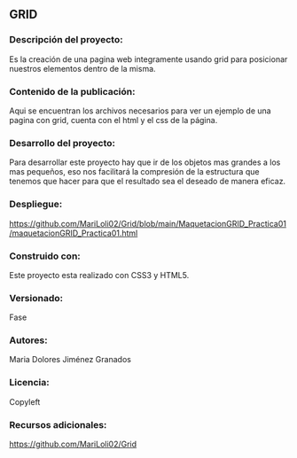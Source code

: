 ## GRID

### **Descripción del proyecto:**
Es la creación de una pagina web integramente usando grid para posicionar nuestros elementos dentro de la misma.

### **Contenido de la publicación:**
Aqui se encuentran los archivos necesarios para ver un ejemplo de una pagina con grid, cuenta con el html y el css de la página.

### **Desarrollo del proyecto:**
Para desarrollar este proyecto hay que ir de los objetos mas grandes a los mas pequeños, eso nos facilitará la compresión de la estructura que tenemos que hacer para que el resultado sea el deseado de manera eficaz.

### **Despliegue:**
https://github.com/MariLoli02/Grid/blob/main/MaquetacionGRID_Practica01/maquetacionGRID_Practica01.html

### **Construido con:**
Este proyecto esta realizado con CSS3 y HTML5.

### **Versionado:**
Fase

### **Autores:**
Maria Dolores Jiménez Granados

### **Licencia:**
Copyleft 

### **Recursos adicionales:**
https://github.com/MariLoli02/Grid
